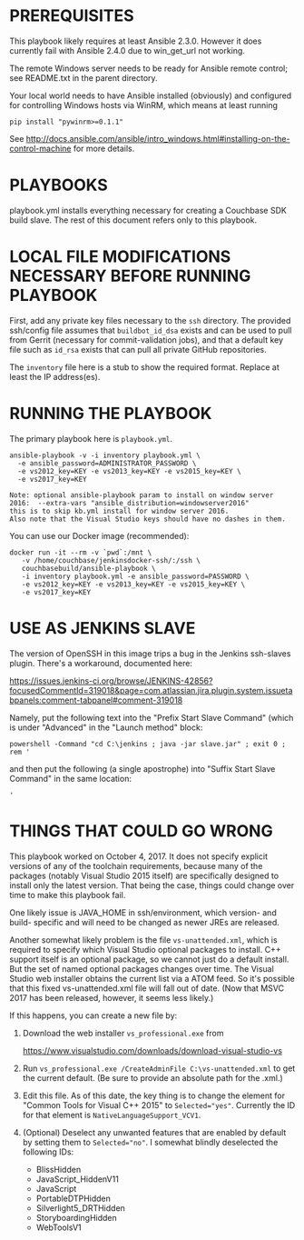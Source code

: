 # PREREQUISITES

This playbook likely requires at least Ansible 2.3.0. However it does currently
fail with Ansible 2.4.0 due to win_get_url not working.

The remote Windows server needs to be ready for Ansible remote
control; see README.txt in the parent directory.

Your local world needs to have Ansible installed (obviously) and configured
for controlling Windows hosts via WinRM, which means at least running

    pip install "pywinrm>=0.1.1"

See http://docs.ansible.com/ansible/intro_windows.html#installing-on-the-control-machine
for more details.

# PLAYBOOKS

playbook.yml installs everything necessary for creating a Couchbase SDK
build slave. The rest of this document refers only to this playbook.

# LOCAL FILE MODIFICATIONS NECESSARY BEFORE RUNNING PLAYBOOK

First, add any private key files necessary to the `ssh` directory. The
provided ssh/config file assumes that `buildbot_id_dsa` exists and can
be used to pull from Gerrit (necessary for commit-validation jobs), and
that a default key file such as `id_rsa` exists that can pull all private
GitHub repositories.

The `inventory` file here is a stub to show the required format. Replace at
least the IP address(es).

# RUNNING THE PLAYBOOK

The primary playbook here is `playbook.yml`.

    ansible-playbook -v -i inventory playbook.yml \
      -e ansible_password=ADMINISTRATOR_PASSWORD \
      -e vs2012_key=KEY -e vs2013_key=KEY -e vs2015_key=KEY \
      -e vs2017_key=KEY

    Note: optional ansible-playbook param to install on window server 2016:  --extra-vars "ansible_distribution=windowserver2016"
    this is to skip kb.yml install for window server 2016.
    Also note that the Visual Studio keys should have no dashes in them.

You can use our Docker image (recommended):

    docker run -it --rm -v `pwd`:/mnt \
       -v /home/couchbase/jenkinsdocker-ssh/:/ssh \
       couchbasebuild/ansible-playbook \
       -i inventory playbook.yml -e ansible_password=PASSWORD \
       -e vs2012_key=KEY -e vs2013_key=KEY -e vs2015_key=KEY \
       -e vs2017_key=KEY

# USE AS JENKINS SLAVE

The version of OpenSSH in this image trips a bug in the Jenkins
ssh-slaves plugin. There's a workaround, documented here:

https://issues.jenkins-ci.org/browse/JENKINS-42856?focusedCommentId=319018&page=com.atlassian.jira.plugin.system.issuetabpanels:comment-tabpanel#comment-319018

Namely, put the following text into the "Prefix Start Slave Command" (which
is under "Advanced" in the "Launch method" block:

    powershell -Command "cd C:\jenkins ; java -jar slave.jar" ; exit 0 ; rem '

and then put the following (a single apostrophe) into "Suffix Start Slave
Command" in the same location:

    '

# THINGS THAT COULD GO WRONG

This playbook worked on October 4, 2017. It does not specify explicit versions
of any of the toolchain requirements, because many of the packages (notably
Visual Studio 2015 itself) are specifically designed to install only the
latest version. That being the case, things could change over time to make
this playbook fail.

One likely issue is JAVA_HOME in ssh/environment, which version- and build-
specific and will need to be changed as newer JREs are released.

Another somewhat likely problem is the file `vs-unattended.xml`, which is
required to specify which Visual Studio optional packages to install. C++
support itself is an optional package, so we cannot just do a default install.
But the set of named optional packages changes over time. The Visual Studio
web installer obtains the current list via a ATOM feed. So it's possible that
this fixed vs-unattended.xml file will fall out of date. (Now that MSVC 2017
has been released, however, it seems less likely.)

If this happens, you can create a new file by:

1. Download the web installer `vs_professional.exe` from

     https://www.visualstudio.com/downloads/download-visual-studio-vs

2. Run `vs_professional.exe /CreateAdminFile C:\vs-unattended.xml` to get
   the current default. (Be sure to provide an absolute path for the .xml.)

3. Edit this file. As of this date, the key thing is to change the element
   for "Common Tools for Visual C++ 2015" to `Selected="yes"`. Currently the
   ID for that element is `NativeLanguageSupport_VCV1`.

4. (Optional) Deselect any unwanted features that are enabled by default by
   setting them to `Selected="no"`. I somewhat blindly deselected the
   following IDs:

   * BlissHidden
   * JavaScript_HiddenV11
   * JavaScript
   * PortableDTPHidden
   * Silverlight5_DRTHidden
   * StoryboardingHidden
   * WebToolsV1

